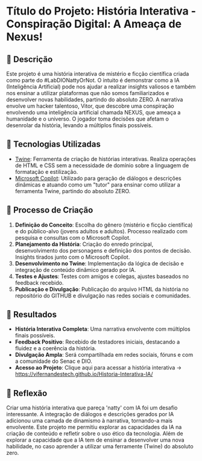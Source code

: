 # Título do Projeto: História Interativa - Conspiração Digital: A Ameaça de Nexus!

## 📒 Descrição
Este projeto é uma história interativa de mistério e ficção científica criada como parte do #LabDIONattyOrNot. 
O intuito é demonstrar como a IA (Inteligência Artificial) pode nos ajudar a realizar insights valiosos e também nos ensinar a utilizar plataformas que não somos familiarizados e desenvolver novas habilidades, partindo do absoluto ZERO. 
A narrativa envolve um hacker talentoso, Vitor, que descobre uma conspiração envolvendo uma inteligência artificial chamada NEXUS, que ameaça a humanidade e o universo. O jogador toma decisões que afetam o desenrolar da história, levando a múltiplos finais possíveis.

## 🤖 Tecnologias Utilizadas
- [Twine](https://twinery.org/): Ferramenta de criação de histórias interativas. Realiza operações de HTML e CSS sem a necessidade de domínio sobre a linguagem de formatação e estilização. 
- [Microsoft Copilot](https://copilot.microsoft.com/chats/z65mxwAb48wzB6WN9dgN6): Utilizado para geração de diálogos e descrições dinâmicas e atuando como um "tutor" para ensinar como utilizar a ferramenta Twine, partindo do absoluto ZERO.

## 🧐 Processo de Criação
1. **Definição do Conceito**: Escolha do gênero (mistério e ficção científica) e do público-alvo (jovens adultos e adultos). Processo realizado com pesquisa e consultas com o Microsoft Copilot.
2. **Planejamento da História**: Criação do enredo principal, desenvolvimento dos personagens e definição dos pontos de decisão. Insights tirados junto com o Microsoft Copilot.
3. **Desenvolvimento no Twine**: Implementação da lógica de decisão e integração de conteúdo dinâmico gerado por IA.
4. **Testes e Ajustes**: Testes com amigos e colegas, ajustes baseados no feedback recebido.
5. **Publicação e Divulgação**: Publicação do arquivo HTML da história no repositório do GITHUB e divulgação nas redes sociais e comunidades.

## 🚀 Resultados
- **História Interativa Completa**: Uma narrativa envolvente com múltiplos finais possíveis.
- **Feedback Positivo**: Recebido de testadores iniciais, destacando a fluidez e a coerência da história.
- **Divulgação Ampla**: Será compartilhada em redes sociais, fóruns e com a comunidade do Senac e DIO.
- **Acesso ao Projeto**: Clique aqui para acessar a história interativa -> https://vifernandestech.github.io/Historia-Interativa-IA/
  
## 💭 Reflexão
Criar uma história interativa que pareça 'natty' com IA foi um desafio interessante. A integração de diálogos e descrições gerados por IA adicionou uma camada de dinamismo à narrativa, tornando-a mais envolvente. Este projeto me permitiu explorar as capacidades da IA na criação de conteúdo e refletir sobre o uso ético da tecnologia. Além de explorar a capacidade que a IA tem de ensinar a desenvolver uma nova habilidade, no caso aprender a utilizar uma ferramente (Twine) do absoluto zero.

